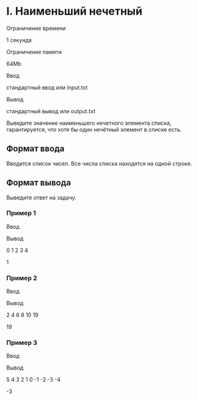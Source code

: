 I. Наименьший нечетный
======================

Ограничение времени

1 секунда

Ограничение памяти

64Mb

Ввод

стандартный ввод или input.txt

Вывод

стандартный вывод или output.txt

Выведите значение наименьшего нечетного элемента списка, гарантируется, что хотя бы один нечётный элемент в списке есть.

Формат ввода
------------

Вводится список чисел. Все числа списка находятся на одной строке.

Формат вывода
-------------

Выведите ответ на задачу.

### Пример 1

Ввод

Вывод

0 1 2 3 4

1

### Пример 2

Ввод

Вывод

2 4 6 8 10 19

19

### Пример 3

Ввод

Вывод

5 4 3 2 1 0 -1 -2 -3 -4

\-3